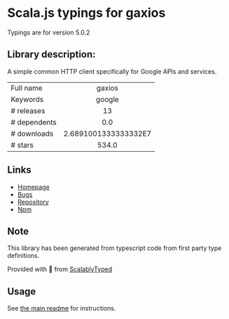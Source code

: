 
# Scala.js typings for gaxios

Typings are for version 5.0.2

## Library description:
A simple common HTTP client specifically for Google APIs and services.

|                    |                 |
| ------------------ | :-------------: |
| Full name          | gaxios |
| Keywords           | google |
| # releases         | 13 |
| # dependents       | 0.0 |
| # downloads        | 2.6891001333333332E7 |
| # stars            | 534.0 |

## Links
- [Homepage](https://github.com/googleapis/gaxios#readme)
- [Bugs](https://github.com/googleapis/gaxios/issues)
- [Repository](https://github.com/googleapis/gaxios)
- [Npm](https://www.npmjs.com/package/gaxios)
    


## Note
This library has been generated from typescript code from first party type definitions.

Provided with :purple_heart: from [ScalablyTyped](https://github.com/oyvindberg/ScalablyTyped)

## Usage
See [the main readme](../../readme.md) for instructions.


